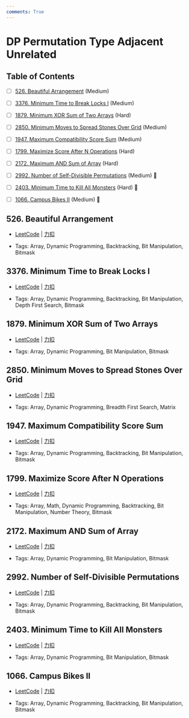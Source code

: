```yaml
---
comments: True
---
```


# DP Permutation Type Adjacent Unrelated

## Table of Contents

- [ ] [526. Beautiful Arrangement](#526-beautiful-arrangement) (Medium)
- [ ] [3376. Minimum Time to Break Locks I](#3376-minimum-time-to-break-locks-i) (Medium)
- [ ] [1879. Minimum XOR Sum of Two Arrays](#1879-minimum-xor-sum-of-two-arrays) (Hard)
- [ ] [2850. Minimum Moves to Spread Stones Over Grid](#2850-minimum-moves-to-spread-stones-over-grid) (Medium)
- [ ] [1947. Maximum Compatibility Score Sum](#1947-maximum-compatibility-score-sum) (Medium)
- [ ] [1799. Maximize Score After N Operations](#1799-maximize-score-after-n-operations) (Hard)
- [ ] [2172. Maximum AND Sum of Array](#2172-maximum-and-sum-of-array) (Hard)
- [ ] [2992. Number of Self-Divisible Permutations](#2992-number-of-self-divisible-permutations) (Medium) 👑
- [ ] [2403. Minimum Time to Kill All Monsters](#2403-minimum-time-to-kill-all-monsters) (Hard) 👑
- [ ] [1066. Campus Bikes II](#1066-campus-bikes-ii) (Medium) 👑


## 526. Beautiful Arrangement

-    [LeetCode](https://leetcode.com/problems/beautiful-arrangement/) | [力扣](https://leetcode.cn/problems/beautiful-arrangement/)

-   Tags: Array, Dynamic Programming, Backtracking, Bit Manipulation, Bitmask



## 3376. Minimum Time to Break Locks I

-    [LeetCode](https://leetcode.com/problems/minimum-time-to-break-locks-i/) | [力扣](https://leetcode.cn/problems/minimum-time-to-break-locks-i/)

-   Tags: Array, Dynamic Programming, Backtracking, Bit Manipulation, Depth First Search, Bitmask



## 1879. Minimum XOR Sum of Two Arrays

-    [LeetCode](https://leetcode.com/problems/minimum-xor-sum-of-two-arrays/) | [力扣](https://leetcode.cn/problems/minimum-xor-sum-of-two-arrays/)

-   Tags: Array, Dynamic Programming, Bit Manipulation, Bitmask



## 2850. Minimum Moves to Spread Stones Over Grid

-    [LeetCode](https://leetcode.com/problems/minimum-moves-to-spread-stones-over-grid/) | [力扣](https://leetcode.cn/problems/minimum-moves-to-spread-stones-over-grid/)

-   Tags: Array, Dynamic Programming, Breadth First Search, Matrix



## 1947. Maximum Compatibility Score Sum

-    [LeetCode](https://leetcode.com/problems/maximum-compatibility-score-sum/) | [力扣](https://leetcode.cn/problems/maximum-compatibility-score-sum/)

-   Tags: Array, Dynamic Programming, Backtracking, Bit Manipulation, Bitmask



## 1799. Maximize Score After N Operations

-    [LeetCode](https://leetcode.com/problems/maximize-score-after-n-operations/) | [力扣](https://leetcode.cn/problems/maximize-score-after-n-operations/)

-   Tags: Array, Math, Dynamic Programming, Backtracking, Bit Manipulation, Number Theory, Bitmask



## 2172. Maximum AND Sum of Array

-    [LeetCode](https://leetcode.com/problems/maximum-and-sum-of-array/) | [力扣](https://leetcode.cn/problems/maximum-and-sum-of-array/)

-   Tags: Array, Dynamic Programming, Bit Manipulation, Bitmask



## 2992. Number of Self-Divisible Permutations

-    [LeetCode](https://leetcode.com/problems/number-of-self-divisible-permutations/) | [力扣](https://leetcode.cn/problems/number-of-self-divisible-permutations/)

-   Tags: Array, Dynamic Programming, Backtracking, Bit Manipulation, Bitmask



## 2403. Minimum Time to Kill All Monsters

-    [LeetCode](https://leetcode.com/problems/minimum-time-to-kill-all-monsters/) | [力扣](https://leetcode.cn/problems/minimum-time-to-kill-all-monsters/)

-   Tags: Array, Dynamic Programming, Bit Manipulation, Bitmask



## 1066. Campus Bikes II

-    [LeetCode](https://leetcode.com/problems/campus-bikes-ii/) | [力扣](https://leetcode.cn/problems/campus-bikes-ii/)

-   Tags: Array, Dynamic Programming, Backtracking, Bit Manipulation, Bitmask
